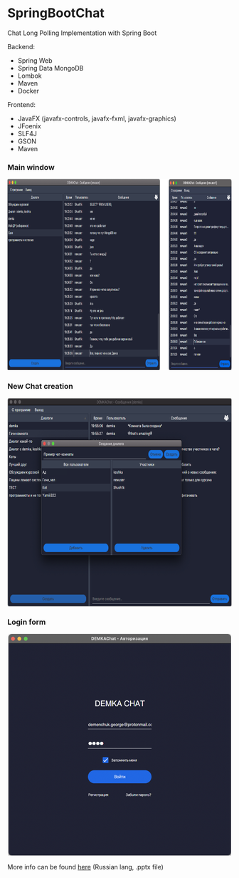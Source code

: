 # SpringBootChat
Chat Long Polling Implementation with Spring Boot

Backend:
- Spring Web
- Spring Data MongoDB
- Lombok
- Maven
- Docker

Frontend:
- JavaFX (javafx-controls, javafx-fxml, javafx-graphics)
- JFoenix
- SLF4J
- GSON
- Maven

### Main window
<img src="https://github.com/GeorgiyDemo/SpringBootChat/blob/img/main.png"  width="980" height="429"/>


### New Chat creation
<p align="center">
    <img src="https://github.com/GeorgiyDemo/SpringBootChat/blob/img/create.png"  width="739" height="467"/>
</p>

### Login form
<p align="center">
  <img src="https://github.com/GeorgiyDemo/SpringBootChat/blob/img/login.png"  width="501" height="497" 
</p>

More info can be found [here](https://github.com/GeorgiyDemo/FA/blob/master/more/courseworks/SpringBootChat/%D0%9F%D0%9819-4%20%D0%94%D0%B5%D0%BC%D0%B5%D0%BD%D1%87%D1%83%D0%BA%20%D0%93%D0%B5%D0%BE%D1%80%D0%B3%D0%B8%D0%B9%20%D0%9A%D1%83%D1%80%D1%81%D0%BE%D0%B2%D0%B0%D1%8F.pptx) (Russian lang, .pptx file)